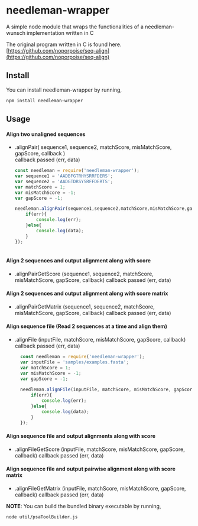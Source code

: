 # needleman-wrapper
A simple node module that wraps the functionalities of a needleman-wunsch implementation written in C

The original program written in C is found here. [https://github.com/noporpoise/seq-align](https://github.com/noporpoise/seq-align)

## Install

You can install needleman-wrapper by running,

```bash
npm install needleman-wrapper
```

## Usage
#### Align two unaligned sequences
* .alignPair( sequence1, sequence2, matchScore, misMatchScore, gapScore, callback )   
  callback passed (err, data)
              
  ```javascript
  const needleman = require('needleman-wrapper');
  var sequence1 = 'AADBFGTRHYSRRFDERS';
  var sequence2 = 'AADGTDRSYSRFFDERTS';
  var matchScore = 1;
  var misMatchScore = -1;
  var gapScore = -1;
  
  needleman.alignPair(sequence1,sequence2,matchScore,misMatchScore,gapScore,function(err,data){
      if(err){
          console.log(err);
      }else{
          console.log(data);
      }
  });
      
#### Align 2 sequences and output alignment along with score 
* .alignPairGetScore (sequence1, sequence2, matchScore, misMatchScore, gapScore, callback)
  callback passed (err, data)

#### Align 2 sequences and output alignment along with score matrix 
* .alignPairGetMatrix (sequence1, sequence2, matchScore, misMatchScore, gapScore, callback)
  callback passed (err, data)
  
#### Align sequence file (Read 2 sequences at a time and align them)
* .alignFile (inputFile, matchScore, misMatchScore, gapScore, callback)
  callback passed (err, data)
  
  ```javascript
    const needleman = require('needleman-wrapper');
    var inputFile = 'samples/examples.fasta';  
    var matchScore = 1;
    var misMatchScore = -1;
    var gapScore = -1;
    
    needleman.alignFile(inputFile, matchScore, misMatchScore, gapScore, function(err,data){
        if(err){
            console.log(err);
        }else{
            console.log(data);
        }
    });
  
#### Align sequence file and output alignments along with score 
* .alignFileGetScore (inputFile, matchScore, misMatchScore, gapScore, callback)
  callback passed (err, data)

#### Align sequence file and output pairwise alignment along with score matrix
* .alignFileGetMatrix (inputFile, matchScore, misMatchScore, gapScore, callback)
  callback passed (err, data)



**NOTE**: You can build the bundled binary executable by running,


```bash
node util/psaToolBuilder.js
```



